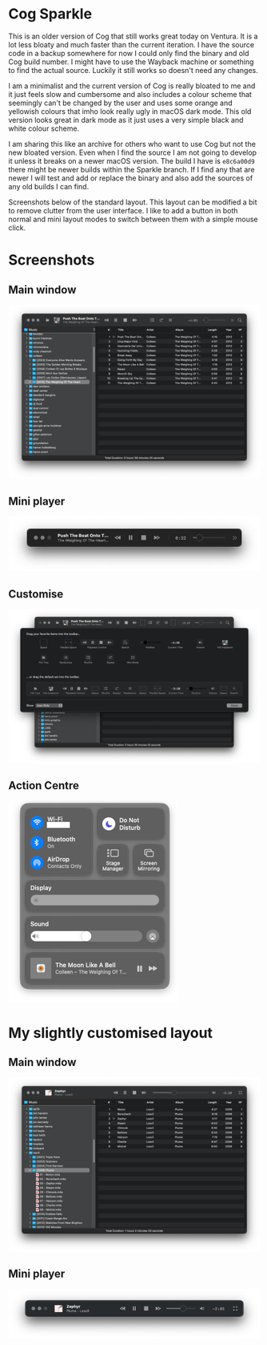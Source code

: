 # Cog Sparkle

This is an older version of Cog that still works great today on Ventura. It is a lot less bloaty and much faster than the current iteration. I have the source code in a backup somewhere for now I could only find the binary and old Cog build number. I might have to use the Wayback machine or something to find the actual source. Luckily it still works so doesn't need any changes.

I am a minimalist and the current version of Cog is really bloated to me and it just feels slow and cumbersome and also includes a colour scheme that seemingly can't be changed by the user and uses some orange and yellowish colours that imho look really ugly in macOS dark mode. This old version looks great in dark mode as it just uses a very simple black and white colour scheme.

I am sharing this like an archive for others who want to use Cog but not the new bloated version. Even when I find the source I am not going to develop it unless it breaks on a newer macOS version. The build I have is ```e8c6a00d9``` there might be newer builds within the Sparkle branch. If I find any that are newer I will test and add or replace the binary and also add the sources of any old builds I can find.

Screenshots below of the standard layout. This layout can be modified a bit to remove clutter from the user interface. I like to add a button in both normal and mini layout modes to switch between them with a simple mouse click.

# Screenshots
## Main window
![main](https://raw.githubusercontent.com/zearp/cog/main/main.png)
## Mini player
![mini](https://raw.githubusercontent.com/zearp/cog/main/mini.png)
## Customise
![customise](https://raw.githubusercontent.com/zearp/cog/main/customise.png)
## Action Centre
![actioncentre](https://raw.githubusercontent.com/zearp/cog/main/actioncentre.png)

# My slightly customised layout
## Main window
![zearp-main](https://raw.githubusercontent.com/zearp/cog/main/zearp-main.png)
## Mini player
![zearp-mini](https://raw.githubusercontent.com/zearp/cog/main/zearp-mini.png)
